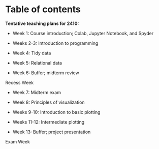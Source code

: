 # Table of contents

**Tentative teaching plans for 2410:**

+ Week 1: Course introduction; Colab, Jupyter Notebook, and Spyder

+ Weeks 2-3: Introduction to programming

+ Week 4: Tidy data

+ Week 5: Relational data

+ Week 6: Buffer; midterm review

Recess Week

+ Week 7: Midterm exam

+ Week 8: Principles of visualization

+ Weeks 9-10: Introduction to basic plotting

+ Weeks 11-12: Intermediate plotting

+ Week 13: Buffer; project presentation

Exam Week

